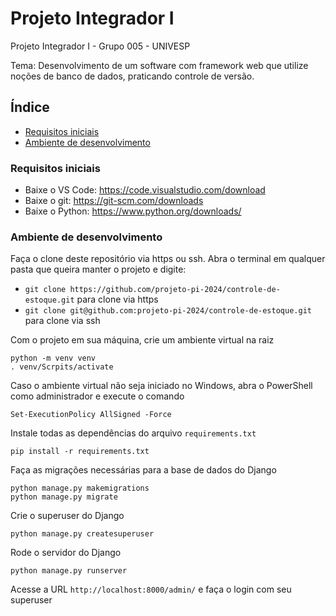 # Projeto Integrador I

Projeto Integrador I - Grupo 005 - UNIVESP

Tema: Desenvolvimento de um software com framework web que utilize noções de banco de dados, praticando controle de versão.

## Índice

<!--ts-->
  * [Requisitos iniciais](#Requisitos-iniciais)
  * [Ambiente de desenvolvimento](#Ambiente-de-desenvolvimento)
<!--te-->

### Requisitos iniciais

- Baixe o VS Code: https://code.visualstudio.com/download
- Baixe o git: https://git-scm.com/downloads
- Baixe o Python: https://www.python.org/downloads/


### Ambiente de desenvolvimento

Faça o clone deste repositório via https ou ssh. Abra o terminal em qualquer pasta que queira manter o projeto e digite: 
- ```git clone https://github.com/projeto-pi-2024/controle-de-estoque.git``` para clone via https
- ```git clone git@github.com:projeto-pi-2024/controle-de-estoque.git``` para clone via ssh

Com o projeto em sua máquina, crie um ambiente virtual na raiz
```
python -m venv venv
. venv/Scrpits/activate
```

Caso o ambiente virtual não seja iniciado no Windows, abra o PowerShell como administrador e execute o comando
```
Set-ExecutionPolicy AllSigned -Force
```

Instale todas as dependências do arquivo ```requirements.txt```
```
pip install -r requirements.txt
```

Faça as migrações necessárias para a base de dados do Django
```
python manage.py makemigrations
python manage.py migrate
```

Crie o superuser do Django
```
python manage.py createsuperuser
```

Rode o servidor do Django
```
python manage.py runserver 
```

Acesse a URL ```http://localhost:8000/admin/``` e faça o login com seu superuser
